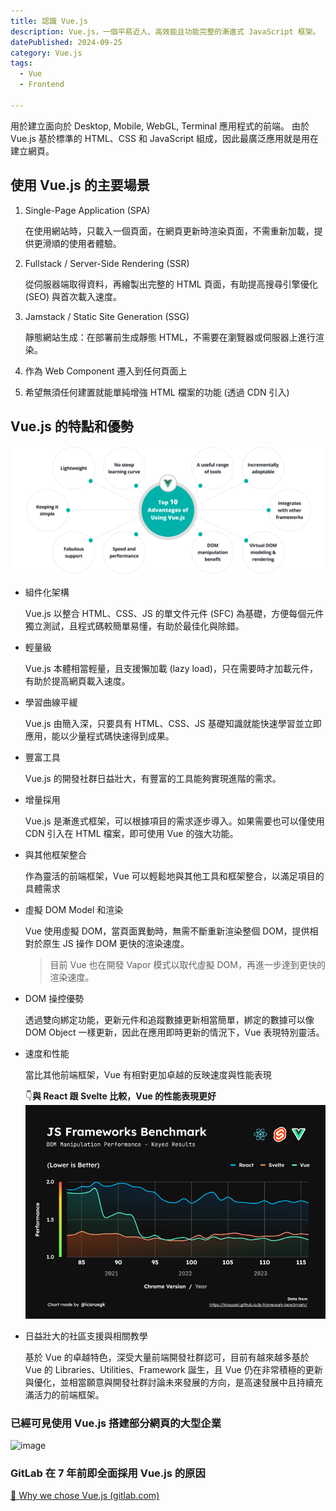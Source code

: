 ```yaml
---
title: 認識 Vue.js
description: Vue.js，一個平易近人、高效能且功能完整的漸進式 JavaScript 框架。
datePublished: 2024-09-25
category: Vue.js
tags:
  - Vue
  - Frontend

---
```


用於建立面向於 Desktop, Mobile, WebGL, Terminal 應用程式的前端。
由於 Vue.js 基於標準的 HTML、CSS 和 JavaScript 組成，因此最廣泛應用就是用在建立網頁。

## 使用 Vue.js 的主要場景

1. Single-Page Application (SPA)

   在使用網站時，只載入一個頁面，在網頁更新時渲染頁面，不需重新加載，提供更滑順的使用者體驗。

2. Fullstack / Server-Side Rendering (SSR)

   從伺服器端取得資料，再繪製出完整的 HTML 頁面，有助提高搜尋引擎優化 (SEO) 與首次載入速度。

3. Jamstack / Static Site Generation (SSG)

   靜態網站生成：在部署前生成靜態 HTML，不需要在瀏覽器或伺服器上進行渲染。

4. 作為 Web Component 遷入到任何頁面上

5. 希望無須任何建置就能單純增強 HTML 檔案的功能 (透過 CDN 引入)

## Vue.js 的特點和優勢

![alt text](image.png)

- 組件化架構

  Vue.js 以整合 HTML、CSS、JS 的單文件元件 (SFC) 為基礎，方便每個元件獨立測試，且程式碼較簡單易懂，有助於最佳化與除錯。

- 輕量級

  Vue.js 本體相當輕量，且支援懶加載 (lazy load)，只在需要時才加載元件，有助於提高網頁載入速度。

- 學習曲線平緩

  Vue.js 由簡入深，只要具有 HTML、CSS、JS 基礎知識就能快速學習並立即應用，能以少量程式碼快速得到成果。

- 豐富工具

  Vue.js 的開發社群日益壯大，有豐富的工具能夠實現進階的需求。

- 增量採用

  Vue.js 是漸進式框架，可以根據項目的需求逐步導入。如果需要也可以僅使用 CDN 引入在 HTML 檔案，即可使用 Vue 的強大功能。

- 與其他框架整合

  作為靈活的前端框架，Vue 可以輕鬆地與其他工具和框架整合，以滿足項目的具體需求

- 虛擬 DOM Model 和渲染

  Vue 使用虛擬 DOM，當頁面異動時，無需不斷重新渲染整個 DOM，提供相對於原生 JS 操作 DOM 更快的渲染速度。

  > 目前 Vue 也在開發 Vapor 模式以取代虛擬 DOM，再進一步達到更快的渲染速度。

- DOM 操控優勢

  透過雙向綁定功能，更新元件和追蹤數據更新相當簡單，綁定的數據可以像 DOM Object 一樣更新，因此在應用即時更新的情況下，Vue 表現特別靈活。

- 速度和性能

  當比其他前端框架，Vue 有相對更加卓越的反映速度與性能表現

  👇**與 React 跟 Svelte 比較，Vue 的性能表現更好**
  ![alt text](image-1.png)

- 日益壯大的社區支援與相關教學

  基於 Vue 的卓越特色，深受大量前端開發社群認可，目前有越來越多基於 Vue 的 Libraries、Utilities、Framework 誕生，且 Vue 仍在非常積極的更新與優化，並相當願意與開發社群討論未來發展的方向，是高速發展中且持續充滿活力的前端框架。

### 已經可見使用 Vue.js 搭建部分網頁的大型企業

![image](https://hackmd.io/_uploads/BkAGf3lBa.png)

### GitLab 在 7 年前即全面採用 Vue.js 的原因

[🔗 Why we chose Vue.js (gitlab.com)](https://about.gitlab.com/blog/2016/10/20/why-we-chose-vue)

